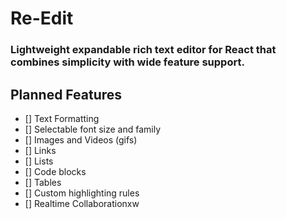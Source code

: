 # Re-Edit
### Lightweight expandable rich text editor for React that combines simplicity with wide feature support.
## Planned Features
- []  Text Formatting
- [] Selectable font size and family
- [] Images and Videos (gifs)
- [] Links
- [] Lists
- [] Code blocks
- [] Tables
- [] Custom highlighting rules
- [] Realtime Collaborationxw